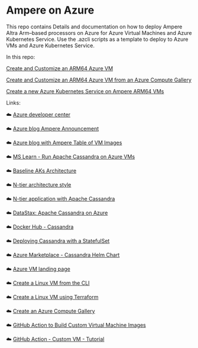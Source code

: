 # Ampere on Azure

This repo contains Details and documentation on how to deploy Ampere Altra Arm–based processors on Azure for Azure Virtual Machines and Azure Kubernetes Service.  Use the .azcli scripts as a template to deploy to Azure VMs and Azure Kubernetes Service.  

In this repo: 

[Create and Customize an ARM64 Azure VM](vm\ampere-deploy-to-vm.md)

[Create and Customize an ARM64 Azure VM from an Azure Compute Gallery](vm\ampere-deploy-to-vm-with-gallery.md)

[Create a new Azure Kubernetes Service on Ampere ARM64 VMs](aks\ampere-deploy-to-aks.md)


Links: 

☁️ <a href='https://https://amperecomputing.com/developers' target='_blank'>Azure developer center</a> 

☁️ <a href='https://azure.microsoft.com/en-us/blog/azure-virtual-machines-with-ampere-altra-arm-based-processors-generally-available/' target='_blank'>Azure blog Ampere Announcement</a> 

☁️ <a href='https://azure.microsoft.com/en-us/blog/now-in-preview-azure-virtual-machines-with-ampere-altra-armbased-processors/' target='_blank'>Azure blog with Ampere Table of VM Images</a> 

☁️ <a href='https://learn.microsoft.com/en-us/azure/architecture/best-practices/cassandra' target='_blank'>MS Learn - Run Apache Cassandra on Azure VMs</a> 

☁️ <a href='https://learn.microsoft.com/en-us/azure/architecture/reference-architectures/containers/aks/baseline-aks' target='_blank'>Baseline AKs Architecture</a> 

☁️ <a href='https://learn.microsoft.com/en-us/azure/architecture/guide/architecture-styles/n-tier' target='_blank'>N-tier architecture style</a> 

☁️ <a href='https://learn.microsoft.com/en-us/azure/architecture/reference-architectures/n-tier/n-tier-cassandra' target='_blank'>N-tier application with Apache Cassandra</a> 

☁️ <a href='https://www.datastax.com/guides/cassandra-on-azure' target='_blank'>DataStax: Apache Cassandra on Azure</a> 

☁️ <a href='https://hub.docker.com/r/arm64v8/cassandra/' target='_blank'>Docker Hub - Cassandra</a> 

☁️ <a href='https://kubernetes.io/docs/tutorials/stateful-application/cassandra/' target='_blank'>Deploying Cassandra with a StatefulSet</a> 

☁️ <a href='https://azuremarketplace.microsoft.com/en-us/marketplace/apps/bitnami.cassandra-chart?tab=Overview' target='_blank'>Azure Marketplace - Cassandra Helm Chart</a> 

☁️ <a href='https://learn.microsoft.com/en-us/azure/virtual-machines/' target='_blank'>Azure VM landing page</a> 

☁️ <a href='https://learn.microsoft.com/en-us/azure/virtual-machines/linux/quick-create-cli' target='_blank'>Create a Linux VM from the CLI</a> 

☁️ <a href='https://learn.microsoft.com/en-us/azure/virtual-machines/linux/quick-create-terraform' target='_blank'>Create a Linux VM using Terraform</a> 

☁️ <a href='https://learn.microsoft.com/en-us/azure/virtual-machines/create-gallery?tabs=portal%2Cportaldirect%2Ccli2' target='_blank'>Create an Azure Compute  Gallery</a> 

☁️ <a href='https://github.com/marketplace/actions/build-azure-virtual-machine-image' target='_blank'>GitHub Action to Build Custom Virtual Machine Images</a> 

☁️ <a href='https://github.com/Azure/build-vm-image/blob/master/tutorial/how-to-use-action.md' target='_blank'>GitHub Action - Custom VM - Tutorial</a> 

